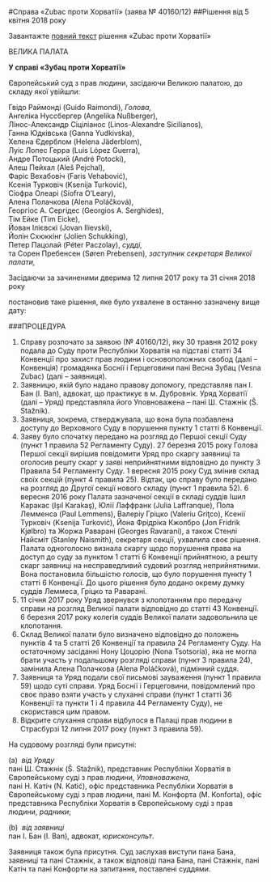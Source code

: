 #Справа «Zubac проти Хорватії» (заява № 40160/12)
##Рішення від 5 квітня 2018 року

<div class="eoz-wrap">
	<div class="eoz-text">
		<p style="margin-bottom: 0;">Завантажте <a href="./Velyka_Palata.pdf" target="_blank">повний текст</a> рішення «Zubac проти Хорватії»</p>
	</div>
</div>

<p>ВЕЛИКА ПАЛАТА</p>

<p><strong>У справі &laquo;Зубац проти Хорватії&raquo;</strong></p>
<p>Європейський суд з прав людини, засідаючи Великою палатою, до складу якої увійшли:</p>
<p>Гвідо Раймонді (Guido Raimondi),<em> Голова,</em><em><br></em> Ангеліка Нуссбергер (Angelika Nu&szlig;berger),<em><br></em> Лінос-Александр Сіціліанос (Linos-Alexandre Sicilianos),<em><br></em> Ганна Юдківська (Ganna Yudkivska),<em><br></em> Хелена Єдерблом (Helena J&auml;derblom),<em><br></em> Луіс Лопес Герра (Luis L&oacute;pez Guerra),<em><br></em> Андре Потоцький (Andr&eacute; Potocki),<em><br></em> Алеш Пейхал (Ale&scaron; Pejchal),<em><br></em> Фаріс Вехабовіч (Faris Vehabović),<em><br></em> Ксенія Турковіч (Ksenija Turković),<em><br></em> Сіофра Олеарі (S&iacute;ofra O&rsquo;Leary),<em><br></em> Алена Полачкова (Alena Pol&aacute;čkov&aacute;),<em><br></em> Георгіос А. Сергідес (Georgios A. Serghides),<em><br></em> Тім Ейке (Tim Eicke),<em><br></em> Йован Ілієвскі (Jovan Ilievski),<em><br></em> Йолін Схюккінг (Jolien Schukking),<em><br></em> Петер Пацолай (P&eacute;ter Paczolay),<em> судді,</em><br>та Сорен Пребенсен (S&oslash;ren Prebensen), <em>заступник секретаря Великої палати,</em></p>
<p>Засідаючи за зачиненими дверима 12 липня 2017 року та 31 січня 2018 року</p>
<p>постановив таке рішення, яке було ухвалене в останню зазначену вище дату:</p>

###ПРОЦЕДУРА
<ol>
<li>Справу розпочато за заявою (№ 40160/12), яку 30 травня 2012 року подала до Суду проти Республіки Хорватія на підставі статті 34 Конвенції про захист прав людини і основоположних свобод (далі &ndash; Конвенція) громадянка Боснії і Герцеговини пані Весна Зубац (Vesna Zubac) (далі &ndash; заявниця).</li>
<li>Заявницю, якій було надано правову допомогу, представляв пан І. Бан (I. Ban), адвокат, що практикує в м. Дубровнік. Уряд Хорватії (далі &ndash; Уряд) представляла його Уповноважена &ndash; пані Ш. Стажнік (&Scaron;. Stažnik).</li>
<li>Заявниця, зокрема, стверджувала, що вона була позбавлена доступу до Верховного Суду в порушення пункту 1 статті 6 Конвенції.</li>
<li>Заяву було спочатку передано на розгляд до Першої секції Суду (пункт 1 правила 52 Регламенту Суду). 27 березня 2015 року Голова Першої секції вирішив повідомити Уряд про скаргу заявниці та оголосив решту скарг у заяві неприйнятними відповідно до пункту 3 Правила 54 Регламенту Суду. 1 вересня 2015 року Суд змінив склад своїх секцій (пункт 4 правила 25). Відтак, цю справу було передано на розгляд до Другої секції нового складу (пункт 1 правила 52). 6 вересня 2016 року Палата зазначеної секції в складі суддів Ішил Каракас (Işıl Karakaş), Юлії Лаффранк (Julia Laffranque), Пола Лемменса (Paul Lemmens), Валеріу Гріцко (Valeriu Griţco), Ксенії Турковіч (Ksenija Turković), Йона Фрідріка Кжолбро (Jon Fridrik Kj&oslash;lbro) та Жоржа Раварані (Georges Ravarani), а також Стенлі Найсміт (Stanley Naismith), секретаря секції, ухвалила своє рішення. Палата одноголосно визнала скаргу щодо порушення права на доступ до суду за пунктом 1 статті 6 Конвенції прийнятною, а решту скарг заявниці на несправедливий судовий розгляд неприйнятними. Вона постановила більшістю голосів, що було порушення пункту 1 статті 6 Конвенції. До цього рішення було додано окрему думку суддів Леммеса, Гріцко та Раварані.</li>
<li>11 січня 2017 року Уряд звернувся з клопотанням про передачу справи на розгляд Великої палати відповідно до статті 43 Конвенції. 6&nbsp;березня 2017 року колегія суддів Великої палати задовольнила це клопотання.</li>
<li>Склад Великої палати було визначено відповідно до положень пунктів 4 та 5 статті 26 Конвенції та правила 24 Регламенту Суду. На остаточному засіданні Нону Цоцорію (Nona Tsotsoria), яка не могла брати участь у подальшому розгляді справи (пункт 3 правила 24), замінила Алена Полачкова (Alena Pol&aacute;čkov&aacute;), підмінний суддя.</li>
<li>Заявниця та Уряд подали свої письмові зауваження (пункт 1 правила 59) щодо суті справи. Уряд Боснії і Герцеговини, повідомлений про своє право взяти участь у слуханні справи (пункт 1 статті 36 Конвенції та пункти 1 і 4 правила 44 Регламенту Суду), не скористався цим правом.</li>
<li>Відкрите слухання справи відбулося в Палаці прав людини в Страсбурзі 12 липня 2017 року (пункт 3 правила 59).</li>
</ol>
<p>На судовому розгляді були присутні:</p>
<p>(a)&nbsp;&nbsp;<em>від Уряду</em><br>пані Ш. Стажнік (&Scaron;. Stažnik), представник Республіки Хорватія в Європейському суді з прав людини,  <em>Уповноважена</em>,<br>пані Н. Катіч (N. Katić), офіс представника Республіки Хорватія в Європейському суді з прав людини, пані М. Конфорта (M. Konforta), офіс представника Республіки Хорватія в Європейському суді з прав людини, <em>радники</em>;</p>
<p>(b)&nbsp;&nbsp;<em>від заявниці</em><br>пан І. Бан (I. Ban), адвокат, <em>юрисконсульт</em>.</p>
<p>Заявниця також була присутня. Суд заслухав виступи пана Бана, заявниці та пані Стажнік, а також відповіді пана Бана, пані Стажнік, пані Катіч та пані Конфорти на запитання, поставлені суддями.</p>